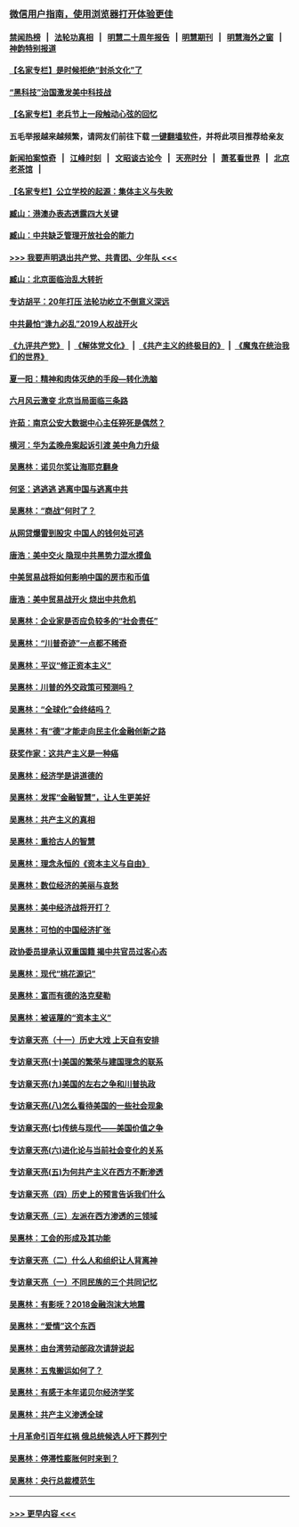 ### [微信用户指南，使用浏览器打开体验更佳](https://github.com/gfw-breaker/banned-news1/blob/master/indexes/wechat-guide.md?t=0)
#### [禁闻热榜](热点新闻.md?t=0)  &nbsp;&nbsp;|&nbsp;&nbsp; [法轮功真相](https://github.com/gfw-breaker/truth/blob/master/README.md?t=0) &nbsp;&nbsp;|&nbsp;&nbsp; [明慧二十周年报告](https://github.com/gfw-breaker/mh-reports/blob/master/README.md?t=0) &nbsp;&nbsp;|&nbsp;&nbsp;[明慧期刊](https://github.com/gfw-breaker/mh-qikan) &nbsp;&nbsp;|&nbsp;&nbsp; [明慧海外之窗](https://github.com/gfw-breaker/mh-news/blob/master/README.md?t=0) &nbsp;&nbsp;|&nbsp;&nbsp; [神韵特别报道](https://github.com/gfw-breaker/mh-news/blob/master/shenyun.md?t=0)
#### [【名家专栏】是时候拒绝“封杀文化”了](../pages/nsc423/n11814093.md?t=02150502) 
#### [“黑科技”治国激发美中科技战](../pages/nsc423/n11638056.md?t=02150502) 
#### [【名家专栏】老兵节上一段触动心弦的回忆](../pages/nsc423/n11646016.md?t=02150502) 
#### 五毛举报越来越频繁，请网友们前往下载 [一键翻墙软件](https://github.com/gfw-breaker/ssr-accounts)，并将此项目推荐给亲友
#### [新闻拍案惊奇](https://github.com/gfw-breaker/banned-news1/blob/master/pages/link4.md) &nbsp;&nbsp;|&nbsp;&nbsp; [江峰时刻](https://github.com/gfw-breaker/banned-news1/blob/master/pages/link4.md) &nbsp;&nbsp;|&nbsp;&nbsp; [文昭谈古论今](https://github.com/gfw-breaker/banned-news1/blob/master/pages/link4.md) &nbsp;&nbsp;|&nbsp;&nbsp; [天亮时分](https://github.com/gfw-breaker/banned-news1/blob/master/pages/link4.md) &nbsp;&nbsp;|&nbsp;&nbsp; [萧茗看世界](https://github.com/gfw-breaker/banned-news1/blob/master/pages/link4.md) &nbsp;&nbsp;|&nbsp;&nbsp; [北京老茶馆](https://github.com/gfw-breaker/banned-news1/blob/master/pages/link4.md) &nbsp;&nbsp;|&nbsp;&nbsp; 
#### [【名家专栏】公立学校的起源：集体主义与失败](../pages/nsc423/n11601833.md?t=02150502) 
#### [臧山：港澳办表态透露四大关键](../pages/nsc423/n11421628.md?t=02150502) 
#### [臧山：中共缺乏管理开放社会的能力](../pages/nsc423/n11407457.md?t=02150502) 
#### [>>> 我要声明退出共产党、共青团、少年队 <<<](https://github.com/begood0513/goodnews/blob/master/quit/letter.md) 
#### [臧山：北京面临治乱大转折](../pages/nsc423/n11406895.md?t=02150502) 
#### [专访胡平：20年打压 法轮功屹立不倒意义深远](../pages/nsc423/n11398800.md?t=02150502) 
#### [中共最怕“逢九必乱”2019人权战开火](../pages/nsc423/n11385248.md?t=02150502) 
#### [《九评共产党》](https://github.com/begood0513/9ping.md/blob/master/README.md) &nbsp;|&nbsp; [《解体党文化》](../../../../jtdwh.md/blob/master/README.md)  &nbsp;|&nbsp; [《共产主义的终极目的》](../../../../gczydzjmd.md/blob/master/README.md) &nbsp;|&nbsp; [《魔鬼在统治我们的世界》](../../../../mgztzwmdsj.md/blob/master/README.md) 
#### [夏一阳：精神和肉体灭绝的手段—转化洗脑](../pages/nsc423/n11368250.md?t=02150502) 
#### [六月风云激变 北京当局面临三条路](../pages/nsc423/n11313668.md?t=02150502) 
#### [许茹：南京公安大数据中心主任猝死是偶然？](../pages/nsc423/n11064744.md?t=02150502) 
#### [横河：华为孟晚舟案起诉引渡 美中角力升级](../pages/nsc423/n11027230.md?t=02150502) 
#### [吴惠林：诺贝尔奖让海耶克翻身](../pages/nsc423/n10890049.md?t=02150502) 
#### [何坚：逃逃逃 逃离中国与逃离中共](../pages/nsc423/n10592891.md?t=02150502) 
#### [吴惠林：“商战”何时了？](../pages/nsc423/n10573558.md?t=02150502) 
#### [从网贷爆雷到股灾 中国人的钱何处可逃](../pages/nsc423/n10572800.md?t=02150502) 
#### [唐浩：美中交火 隐现中共黑势力混水摸鱼](../pages/nsc423/n10544040.md?t=02150502) 
#### [中美贸易战将如何影响中国的房市和币值](../pages/nsc423/n10543697.md?t=02150502) 
#### [唐浩：美中贸易战开火 烧出中共危机](../pages/nsc423/n10540126.md?t=02150502) 
#### [吴惠林：企业家是否应负较多的“社会责任”](../pages/nsc423/n10535022.md?t=02150502) 
#### [吴惠林：“川普奇迹”一点都不稀奇](../pages/nsc423/n10512808.md?t=02150502) 
#### [吴惠林：平议“修正资本主义”](../pages/nsc423/n10495724.md?t=02150502) 
#### [吴惠林：川普的外交政策可预测吗？](../pages/nsc423/n10462387.md?t=02150502) 
#### [吴惠林：“全球化”会终结吗？](../pages/nsc423/n10452838.md?t=02150502) 
#### [吴惠林：有“德”才能走向民主化金融创新之路](../pages/nsc423/n10432292.md?t=02150502) 
#### [获奖作家：这共产主义是一种癌](../pages/nsc423/n10431541.md?t=02150502) 
#### [吴惠林：经济学是讲道德的](../pages/nsc423/n10398014.md?t=02150502) 
#### [吴惠林：发挥“金融智慧”，让人生更美好](../pages/nsc423/n10375019.md?t=02150502) 
#### [吴惠林：共产主义的真相](../pages/nsc423/n10351394.md?t=02150502) 
#### [吴惠林：重拾古人的智慧](../pages/nsc423/n10337691.md?t=02150502) 
#### [吴惠林：理念永恒的《资本主义与自由》](../pages/nsc423/n10316274.md?t=02150502) 
#### [吴惠林：数位经济的美丽与哀愁](../pages/nsc423/n10292946.md?t=02150502) 
#### [吴惠林：美中经济战将开打？](../pages/nsc423/n10258825.md?t=02150502) 
#### [吴惠林：可怕的中国经济扩张](../pages/nsc423/n10219147.md?t=02150502) 
#### [政协委员提承认双重国籍 揭中共官员过客心态](../pages/nsc423/n10208809.md?t=02150502) 
#### [吴惠林：现代“桃花源记”](../pages/nsc423/n10185234.md?t=02150502) 
#### [吴惠林：富而有德的洛克斐勒](../pages/nsc423/n10142264.md?t=02150502) 
#### [吴惠林：被诬蔑的“资本主义”](../pages/nsc423/n10124816.md?t=02150502) 
#### [专访章天亮（十一）历史大戏 上天自有安排](../pages/nsc423/n10094905.md?t=02150502) 
#### [专访章天亮(十)美国的繁荣与建国理念的联系](../pages/nsc423/n10094899.md?t=02150502) 
#### [专访章天亮(九)美国的左右之争和川普执政](../pages/nsc423/n10094889.md?t=02150502) 
#### [专访章天亮(八)怎么看待美国的一些社会现象](../pages/nsc423/n10094857.md?t=02150502) 
#### [专访章天亮(七)传统与现代——美国价值之争](../pages/nsc423/n10093140.md?t=02150502) 
#### [专访章天亮(六)进化论与当前社会变化的关系](../pages/nsc423/n10092036.md?t=02150502) 
#### [专访章天亮(五)为何共产主义在西方不断渗透](../pages/nsc423/n10083620.md?t=02150502) 
#### [专访章天亮（四）历史上的预言告诉我们什么](../pages/nsc423/n10083606.md?t=02150502) 
#### [专访章天亮（三）左派在西方渗透的三领域](../pages/nsc423/n10081115.md?t=02150502) 
#### [吴惠林：工会的形成及其功能](../pages/nsc423/n10080633.md?t=02150502) 
#### [专访章天亮（二）什么人和组织让人背离神](../pages/nsc423/n10076637.md?t=02150502) 
#### [专访章天亮（一）不同民族的三个共同记忆](../pages/nsc423/n10074188.md?t=02150502) 
#### [吴惠林：有影呒？2018金融泡沫大地震](../pages/nsc423/n10040534.md?t=02150502) 
#### [吴惠林：“爱情”这个东西](../pages/nsc423/n10019423.md?t=02150502) 
#### [吴惠林：由台湾劳动部政次请辞说起](../pages/nsc423/n9979679.md?t=02150502) 
#### [吴惠林：五鬼搬运如何了？](../pages/nsc423/n9925338.md?t=02150502) 
#### [吴惠林：有感于本年诺贝尔经济学奖](../pages/nsc423/n9871883.md?t=02150502) 
#### [吴惠林：共产主义渗透全球](../pages/nsc423/n9812748.md?t=02150502) 
#### [十月革命引百年红祸 俄总统候选人吁下葬列宁](../pages/nsc423/n9810182.md?t=02150502) 
#### [吴惠林：停滞性膨胀何时来到？](../pages/nsc423/n9764136.md?t=02150502) 
#### [吴惠林：央行总裁模范生](../pages/nsc423/n9728134.md?t=02150502) 

----
#### [ >>> 更早内容 <<< ](../indexes/nsc423-earlier.md)
